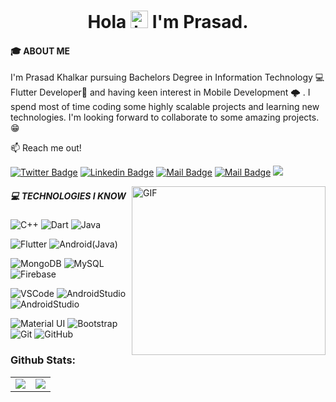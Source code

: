 <h1 align="center">Hola <img src="https://user-images.githubusercontent.com/1303154/88677602-1635ba80-d120-11ea-84d8-d263ba5fc3c0.gif" width="28px" alt="hi"> I'm Prasad.</h1>

#### 🎓 ABOUT ME
I'm Prasad Khalkar pursuing Bachelors Degree in Information Technology 💻  Flutter Developer🚀 and having keen interest in Mobile Development 🌩️ . I spend most of time coding some highly scalable projects and learning new technologies. I'm looking forward to collaborate to some amazing projects. 😁

:mailbox: Reach me out!

[![Twitter Badge](https://img.shields.io/badge/-@khalkar_prasad-1ca0f1?style=flat&labelColor=1ca0f1&logo=twitter&logoColor=white&link=https://twitter.com/khalkar_prasad)](https://twitter.com/khalkar_prasad) [![Linkedin Badge](https://img.shields.io/badge/-PrasadKhalkar-0e76a8?style=flat&labelColor=0e76a8&logo=linkedin&logoColor=white)](https://www.linkedin.com/in/prasad-khalkar-4931101b1/) [![Mail Badge](https://img.shields.io/badge/-@prasadk791-e84393?style=flat&labelColor=e84393&logo=instagram&logoColor=white)](https://www.instagram.com/prasadk791/) [![Mail Badge](https://img.shields.io/badge/-Prasad-c0392b?style=flat&labelColor=c0392b&logo=gmail&logoColor=white)](mailto:aniketkhalkar791@gmail.com)
![](https://visitor-badge.glitch.me/badge?page_id=prasad-791.prasad-791)

<!-- - 💬 I'm Looking for Internship Opportunities ; -->

<img align="right" alt="GIF" src="https://miro.medium.com/max/1360/1*IRGHmiGsa16stedQvIaZfw.gif" width="310" height="270" />

##### 💻 TECHNOLOGIES I KNOW

<!-- TODO: Make technologies links takes you to repositories -->
![C++](https://img.shields.io/badge/-C++-00599C?style=flat-square&logo=c)
![Dart](https://img.shields.io/badge/-Dart-00599C?style=flat-square&logo=Dart)
![Java](https://img.shields.io/badge/-Java-00599C?style=flat-square&logo=Java)

![Flutter](https://img.shields.io/badge/-Flutter-74c7ed?style=flat-square&logo=Flutter)
![Android(Java)](https://img.shields.io/badge/-Android(Java)-74c7ed?style=flat-square&logo=Android)

![MongoDB](https://img.shields.io/badge/-MongoDB-154c79?style=flat-square&logo=mongodb)
![MySQL](https://img.shields.io/badge/-MySQL-154c79?style=flat-square&logo=mysql)
![Firebase](https://img.shields.io/badge/-Firebase-154c79?style=flat-square&logo=firebase)

![VSCode](https://img.shields.io/badge/-VSCode-873e23?style=flat-square&logo=VisualStudio)
![AndroidStudio](https://img.shields.io/badge/-AndroidStudio-873e23?style=flat-square&logo=AndroidStudio)
![AndroidStudio](https://img.shields.io/badge/-Eclipse-873e23?style=flat-square&logo=Eclipse)

![Material UI](https://img.shields.io/badge/-Material%20UI-black?style=flat-square&logo=material-ui)
![Bootstrap](https://img.shields.io/badge/-Bootstrap-563D7C?style=flat-square&logo=bootstrap)
![Git](https://img.shields.io/badge/-Git-black?style=flat-square&logo=git)
![GitHub](https://img.shields.io/badge/-GitHub-181717?style=flat-square&logo=github)

### Github Stats:

<table>
  <tr>
    <td valign="top"><img align="center" src="https://github-readme-streak-stats.herokuapp.com/?user=prasad-791&theme=radical" />
</td>
    <td valign="top"><img src="https://github-readme-stats.vercel.app/api?username=prasad-791&show_icons=true&theme=radical" />
</td>
  </tr>
</table>

<!--
**prasad-791/prasad-791** is a ✨ _special_ ✨ repository because its `README.md` (this file) appears on your GitHub profile.

Here are some ideas to get you started:

- 🔭 I’m currently working on ...
- 🌱 I’m currently learning ...
- 👯 I’m looking to collaborate on ...
- 🤔 I’m looking for help with ...
- 💬 Ask me about ...
- 📫 How to reach me: ...
- 😄 Pronouns: ...
- ⚡ Fun fact: ...
-->
